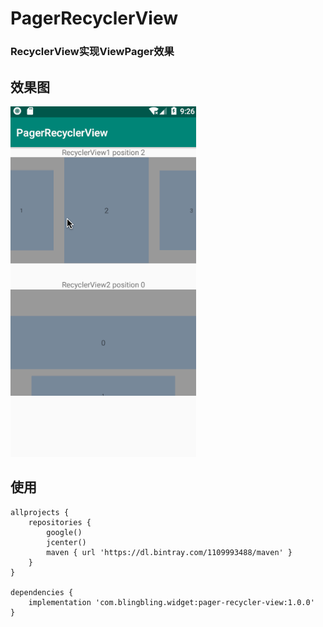 # PagerRecyclerView

### RecyclerView实现ViewPager效果

## 效果图

![](./img/demo.gif)

## 使用
```
allprojects {
    repositories {
        google()
        jcenter()
        maven { url 'https://dl.bintray.com/1109993488/maven' }
    }
}

dependencies {
    implementation 'com.blingbling.widget:pager-recycler-view:1.0.0'
}
```